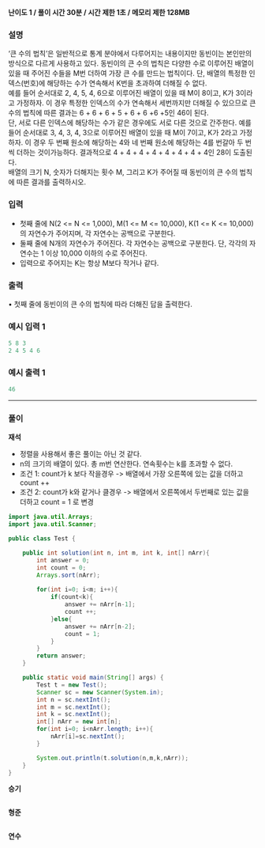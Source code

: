 **난이도 1  /  풀이 시간 30분  /  시간 제한 1초  /  메모리 제한 128MB**

### 설명

‘큰 수의 법칙’은 일반적으로 통계 분야에서 다루어지는 내용이지만 동빈이는 본인만의 방식으로 다르게 사용하고 있다. 동빈이의 큰 수의 법칙은 다양한 수로 이루어진 배열이 있을 때 주어진 수들을 M번 더하여 가장 큰 수를 만드는 법칙이다. 단, 배열의 특정한 인덱스(번호)에 해당하는 수가 연속해서 K번을 초과하여 더해질 수 없다.
<br>
예를 들어 순서대로 2, 4, 5, 4, 6으로 이루어진 배열이 있을 때 M이 8이고, K가 3이라고 가정하자. 이 경우 특정한 인덱스의 수가 연속해서 세번까지만 더해질 수 있으므로 큰 수의 법칙에 따른 결과는 6 + 6 + 6 + 5 + 6 + 6 +6 +5인 46이 된다.
<br>
단, 서로 다른 인덱스에 해당하는 수가 같은 경우에도 서로 다른 것으로 간주한다. 예를 들어 순서대로 3, 4, 3, 4, 3으로 이루어진 배열이 있을 때 M이 7이고, K가 2라고 가정하자. 이 경우 두 번째 원소에 해당하는 4와 네 번째 원소에 해당하는 4를 번갈아 두 번씩 더하는 것이가능하다. 결과적으로 4 + 4 + 4 + 4 + 4 + 4 + 4 + 4인 28이 도출된다.
<br>
배열의 크기 N, 숫자가 더해지는 횟수 M, 그리고 K가 주어질 때 동빈이의 큰 수의 법칙에 따른 결과를 출력하시오.

### 입력

- 첫째 줄에 N(2 <= N <= 1,000), M(1 <= M <= 10,000), K(1 <= K <= 10,000)의 자연수가 주어지며, 각 자연수는 공백으로 구분한다.
- 둘째 줄에 N개의 자연수가 주어진다. 각 자연수는 공백으로 구분한다. 단, 각각의 자연수는 1 이상 10,000 이하의 수로 주어진다.
- 입력으로 주어지는 K는 항상 M보다 작거나 같다.

### 출력
• 첫째 줄에 동빈이의 큰 수의 법칙에 따라 더해진 답을 출력한다.

### 예시 입력 1

```java
5 8 3
2 4 5 4 6
```

### 예시 출력 1

```java
46
```

---
### **풀이**

**재석** <br>
- 정렬을 사용해서 좋은 풀이는 아닌 것 같다.
- n의 크기의 배열이 있다. 총 m번 연산한다. 연속횟수는 k를 초과할 수 없다.
- 조건 1: count가 k 보다 작을경우 -> 배열에서 가장 오른쪽에 있는 값을 더하고 count ++
- 조건 2: count가 k와 같거나 클경우 -> 배열에서 오른쪽에서 두번째로 있는 값을 더하고 count = 1 로 변경

```java
import java.util.Arrays;
import java.util.Scanner;

public class Test {

    public int solution(int n, int m, int k, int[] nArr){
        int answer = 0;
        int count = 0;
        Arrays.sort(nArr);
        
        for(int i=0; i<m; i++){
            if(count<k){
                answer += nArr[n-1];
                count ++;
            }else{
                answer += nArr[n-2];
                count = 1;
            }
        }
        return answer;
    }

    public static void main(String[] args) {
        Test t = new Test();
        Scanner sc = new Scanner(System.in);
        int n = sc.nextInt();
        int m = sc.nextInt();
        int k = sc.nextInt();
        int[] nArr = new int[n];
        for(int i=0; i<nArr.length; i++){
            nArr[i]=sc.nextInt();
        }

        System.out.println(t.solution(n,m,k,nArr));
    }
}

```

**승기** <br>

```java

```

**형준** <br>

```java

```

**연수** <br>

```python

```
